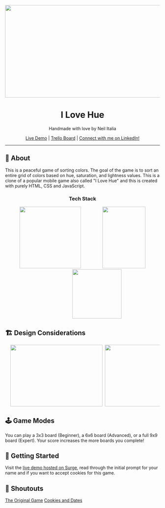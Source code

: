 <div align="center">
<img src="https://images.unsplash.com/photo-1600832331197-ad575931911b?ixid=MnwxMjA3fDB8MHxwaG90by1wYWdlfHx8fGVufDB8fHx8&ixlib=rb-1.2.1&auto=format&fit=crop&w=1650&q=80" width="700" height="300" />
<h1 align="center">I Love Hue</h1>

Handmade with love by Neil Italia

[Live Demo](https://github.com/neilitalia/ilovehue)  |  [Trello Board](https://trello.com/b/B9M9YXxq)  |  [Connect with me on LinkedIn!](https://www.linkedin.com/in/neilitalia/)

</div>

***


## 📝 About

This is a peaceful game of sorting colors. The goal of the game is to sort an entire grid of colors based on hue, saturation, and lightness values. This is a clone of a popular mobile game also called "I Love Hue" and this is created with purely HTML, CSS and JavaScript.


<div align="center">
  <h3>Tech Stack</h3>
  <img src="https://upload.wikimedia.org/wikipedia/commons/thumb/6/61/HTML5_logo_and_wordmark.svg/120px-HTML5_logo_and_wordmark.svg.png" width="200" height="200" />&nbsp;&nbsp;&nbsp;&nbsp;&nbsp;&nbsp;&nbsp;&nbsp;&nbsp;&nbsp;&nbsp;&nbsp;&nbsp;&nbsp;&nbsp;&nbsp;&nbsp;&nbsp;<img src="https://upload.wikimedia.org/wikipedia/commons/thumb/d/d5/CSS3_logo_and_wordmark.svg/120px-CSS3_logo_and_wordmark.svg.png" width="140" height="200" />&nbsp;&nbsp;&nbsp;&nbsp;&nbsp;&nbsp;&nbsp;&nbsp;&nbsp;&nbsp;&nbsp;&nbsp;&nbsp;&nbsp;&nbsp;&nbsp;&nbsp;&nbsp;&nbsp;&nbsp;&nbsp;&nbsp;&nbsp;&nbsp;<img src="https://upload.wikimedia.org/wikipedia/commons/thumb/9/99/Unofficial_JavaScript_logo_2.svg/512px-Unofficial_JavaScript_logo_2.svg.png" width="160" height="160" />
</div>

## 🏗 Design Considerations

<div align="center"><pre>
  <img src="https://i.imgur.com/hGHYsIy.png" width="300" height="200" />&nbsp;<img src="https://i.imgur.com/BFjkQfm.png" width="300" height="200" />&nbsp;<img src="https://i.imgur.com/Z4MKllF.png" width="300" height="200" />
</pre></div>


## 🕹 Game Modes

You can play a 3x3 board (Beginner), a 6x6 board (Advanced), or a full 9x9 board (Expert). Your score increases the more boards you complete!


## 🚦 Getting Started 

Visit the [live demo hosted on Surge](https://github.com/neilitalia/ilovehue), read through the initial prompt for your name and if you want to accept cookies for this game.


## 📢 Shoutouts

[The Original Game](http://i-love-hue.com/)
[Cookies and Dates](https://www.tutorialrepublic.com/javascript-tutorial/javascript-cookies.php)